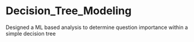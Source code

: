 # Decision_Tree_Modeling
Designed a ML based analysis to determine question importance within a simple decision tree
